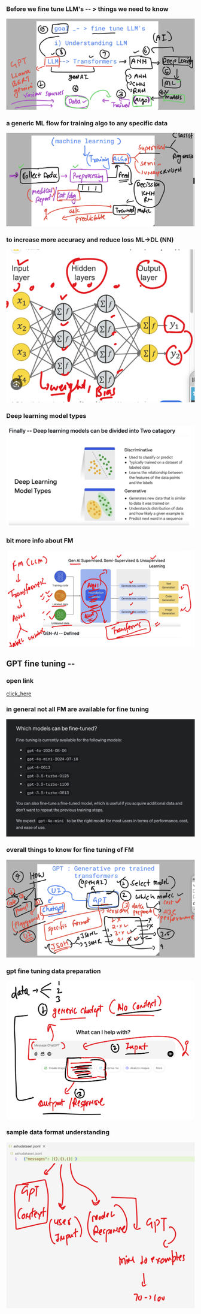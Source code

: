 ### Before we fine tune LLM's -- > things we need to know 

<img src="know.png">

### a generic ML flow for training algo to any specific data 

<img src="ml1.png">

### to increase more accuracy and reduce loss ML->DL (NN)

<img src="ml2.png">

### Deep learning model types 

<img src="dl1.png">

### bit more info about FM 

<img src="fm1.png">

## GPT fine tuning -- 

### open link 
[click_here](https://platform.openai.com/docs/overview)

### in general not all FM are available for fine tuning 

<img src="fine1.png">

### overall things to know for fine tuning of FM 

<img src="fm2.png">

### gpt fine tuning data preparation 

<img src="data1.png">

### sample data format understanding 

<img src="data2.png">



